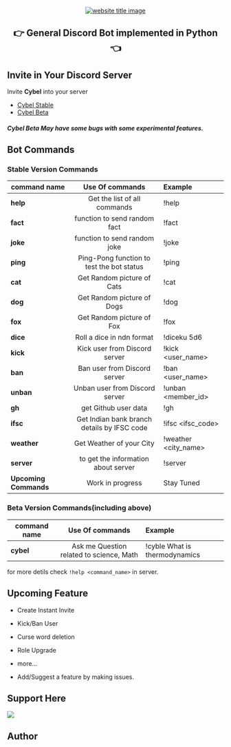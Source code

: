 <p align="center">
  <a href="https://py-contributors.github.io/awesomeScripts/"><img src="https://capsule-render.vercel.app/api?type=rect&color=ffdd00&height=100&section=header&text=Cybel&fontSize=80%&fontColor=ffffff" alt="website title image"></a>
  <h2 align="center">👉 General Discord Bot implemented in Python 👈</h2>
</p>

## Invite in Your Discord Server

Invite **Cybel** into your server 

- [Cybel Stable](https://discord.com/api/oauth2/authorize?client_id=832137823309004800&permissions=142337&scope=bot)
- [Cybel Beta](https://discord.com/api/oauth2/authorize?client_id=831918257166090250&permissions=142337&scope=bot)

##### **Cybel Beta** May have some bugs with some experimental features.

## Bot Commands

### Stable Version Commands

| command name          |               Use Of commands               | Example                    |
| --------------------- | :-----------------------------------------: | :------------------------- |
| **help**              |        Get the list of all commands         | !help                      |
| **fact**              |        function to send random fact         | !fact                      |
| **joke**              |        function to send random joke         | !joke                      |
| **ping**              |  Ping-Pong function to test the bot status  | !ping                      |
| **cat**               |         Get Random picture of Cats          | !cat                       |
| **dog**               |         Get Random picture of Dogs          | !dog                       |
| **fox**               |          Get Random picture of Fox          | !fox                       |
| **dice**              |          Roll a dice in ndn format          | !diceku 5d6                |
| **kick**              |        Kick user from Discord server        | !kick <user_name> <reason> |
| **ban**               |        Ban user from Discord server         | !ban <user_name> <reason>  |
| **unban**             |       Unban user from Discord server        | !unban <member_id>         |
| **gh**                |            get Github user data             | !gh <username>             |
| **ifsc**              | Get Indian bank branch details by IFSC code | !ifsc <ifsc_code>          |
| **weather**           |          Get Weather of your City           | !weather <city_name>       |
| **server**            |     to get the information about server     | !server                    |
| **Upcoming Commands** |              Work in progress               | Stay Tuned                 |

### Beta Version Commands(including above)

| command name |             Use Of commands              | Example                       |
| ------------ | :--------------------------------------: | :---------------------------- |
| **cybel**    | Ask me Question related to science, Math | !cyble What is thermodynamics |

for more detils check `!help <command_name>` in server.

## Upcoming Feature

- Create Instant Invite
- Kick/Ban User
- Curse word deletion
- Role Upgrade
- more...

- Add/Suggest a feature by making issues.

## Support Here

<a href="https://www.buymeacoffee.com/codeperfectplus"><img src="https://img.buymeacoffee.com/button-api/?text=Buy me a book&emoji=📖&slug=codeperfectplus&button_colour=FFDD00&font_colour=000000&font_family=Cookie&outline_colour=000000&coffee_colour=ffffff"></a>

## Author
